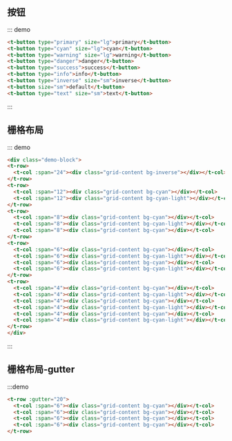 ## 按钮



::: demo
```html
<t-button type="primary" size="lg">primary</t-button>
<t-button type="cyan" size="lg">cyan</t-button>
<t-button type="warning" size="lg">warning</t-button>
<t-button type="danger">danger</t-button>
<t-button type="success">success</t-button>
<t-button type="info">info</t-button>
<t-button type="inverse" size="sm">inverse</t-button>
<t-button size="sm">default</t-button>
<t-button type="text" size="sm">text</t-button>
```
:::

## 栅格布局
<div class="demo-block">
<t-row>
  <t-col :span="24"><div class="grid-content bg-inverse"></div></t-col>
</t-row>
<t-row>
  <t-col :span="12"><div class="grid-content bg-cyan"></div></t-col>
  <t-col :span="12"><div class="grid-content bg-cyan-light"></div></t-col>
</t-row>
<t-row>
  <t-col :span="8"><div class="grid-content bg-cyan"></div></t-col>
  <t-col :span="8"><div class="grid-content bg-cyan-light"></div></t-col>
  <t-col :span="8"><div class="grid-content bg-cyan"></div></t-col>
</t-row>
<t-row>
  <t-col :span="6"><div class="grid-content bg-cyan"></div></t-col>
  <t-col :span="6"><div class="grid-content bg-cyan-light"></div></t-col>
  <t-col :span="6"><div class="grid-content bg-cyan"></div></t-col>
  <t-col :span="6"><div class="grid-content bg-cyan-light"></div></t-col>
</t-row>
<t-row>
  <t-col :span="4"><div class="grid-content bg-cyan"></div></t-col>
  <t-col :span="4"><div class="grid-content bg-cyan-light"></div></t-col>
  <t-col :span="4"><div class="grid-content bg-cyan"></div></t-col>
  <t-col :span="4"><div class="grid-content bg-cyan-light"></div></t-col>
  <t-col :span="4"><div class="grid-content bg-cyan"></div></t-col>
  <t-col :span="4"><div class="grid-content bg-cyan-light"></div></t-col>
</t-row>
</div>

::: demo
```html
<div class="demo-block">
<t-row>
  <t-col :span="24"><div class="grid-content bg-inverse"></div></t-col>
</t-row>
<t-row>
  <t-col :span="12"><div class="grid-content bg-cyan"></div></t-col>
  <t-col :span="12"><div class="grid-content bg-cyan-light"></div></t-col>
</t-row>
<t-row>
  <t-col :span="8"><div class="grid-content bg-cyan"></div></t-col>
  <t-col :span="8"><div class="grid-content bg-cyan-light"></div></t-col>
  <t-col :span="8"><div class="grid-content bg-cyan"></div></t-col>
</t-row>
<t-row>
  <t-col :span="6"><div class="grid-content bg-cyan"></div></t-col>
  <t-col :span="6"><div class="grid-content bg-cyan-light"></div></t-col>
  <t-col :span="6"><div class="grid-content bg-cyan"></div></t-col>
  <t-col :span="6"><div class="grid-content bg-cyan-light"></div></t-col>
</t-row>
<t-row>
  <t-col :span="4"><div class="grid-content bg-cyan"></div></t-col>
  <t-col :span="4"><div class="grid-content bg-cyan-light"></div></t-col>
  <t-col :span="4"><div class="grid-content bg-cyan"></div></t-col>
  <t-col :span="4"><div class="grid-content bg-cyan-light"></div></t-col>
  <t-col :span="4"><div class="grid-content bg-cyan"></div></t-col>
  <t-col :span="4"><div class="grid-content bg-cyan-light"></div></t-col>
</t-row>
</div>
```
:::

## 栅格布局-gutter
<div class="demo-block">
<t-row :gutter="20">
  <t-col :span="6"><div class="grid-content bg-cyan"></div></t-col>
  <t-col :span="6"><div class="grid-content bg-cyan"></div></t-col>
  <t-col :span="6"><div class="grid-content bg-cyan"></div></t-col>
  <t-col :span="6"><div class="grid-content bg-cyan"></div></t-col>
</t-row>
</div>

:::demo
```html
<t-row :gutter="20">
  <t-col :span="6"><div class="grid-content bg-cyan"></div></t-col>
  <t-col :span="6"><div class="grid-content bg-cyan"></div></t-col>
  <t-col :span="6"><div class="grid-content bg-cyan"></div></t-col>
  <t-col :span="6"><div class="grid-content bg-cyan"></div></t-col>
</t-row>
```
